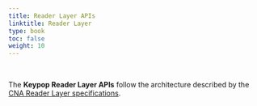 ```yaml
---
title: Reader Layer APIs
linktitle: Reader Layer
type: book
toc: false
weight: 10
---
```


<br>

The **Keypop Reader Layer APIs** follow the architecture described by the 
[CNA Reader Layer specifications](https://terminal-api.calypsonet.org/specifications/reader-layer/).
